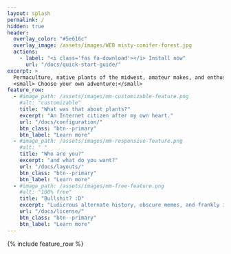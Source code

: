 ```yaml
---
layout: splash
permalink: /
hidden: true
header:
  overlay_color: "#5e616c"
  overlay_image: /assets/images/WEB misty-conifer-forest.jpg
  actions:
    - label: "<i class='fas fa-download'></i> Install now"
      url: "/docs/quick-start-guide/"
excerpt: >
  Permaculture, native plants of the midwest, amateur makes, and enthusiastic bullshit. Welcome to my corner of the Internet!<br />
  <small> Choose your own adventure:</small>
feature_row:
  - #image_path: /assets/images/mm-customizable-feature.png
    #alt: "customizable"
    title: "What was that about plants?"
    excerpt: "An Internet citizen after my own heart."
    url: "/docs/configuration/"
    btn_class: "btn--primary"
    btn_label: "Learn more"
  - #image_path: /assets/images/mm-responsive-feature.png
    #alt: " "
    title: "Who are you?"
    excerpt: "and what do you want?"
    url: "/docs/layouts/"
    btn_class: "btn--primary"
    btn_label: "Learn more"
  - #image_path: /assets/images/mm-free-feature.png
    #alt: "100% free"
    title: "Bullshit? :D"
    excerpt: "Ludicrous alternate history, obscure memes, and frankly implausible lies."
    url: "/docs/license/"
    btn_class: "btn--primary"
    btn_label: "Learn more"      
---
```


{% include feature_row %}

